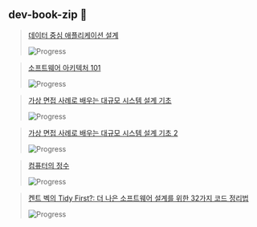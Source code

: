 ## dev-book-zip 👋

> [데이터 중심 애플리케이션 설계](https://product.kyobobook.co.kr/detail/S000001766328)
>
> ![Progress](https://progress-bar.dev/82/?width=400&color=babaca&suffix=%)

> [소프트웨어 아키텍처 101](https://product.kyobobook.co.kr/detail/S000001810445)
>
>  ![Progress](https://progress-bar.dev/10/?width=400&color=babaca&suffix=%)

> [가상 면접 사례로 배우는 대규모 시스템 설계 기초](https://product.kyobobook.co.kr/detail/S000001033116)
>
> ![Progress](https://progress-bar.dev/100/?width=400&color=babaca&suffix=%)

> [가상 면접 사례로 배우는 대규모 시스템 설계 기초 2](https://product.kyobobook.co.kr/detail/S000211656186)
>
> ![Progress](https://progress-bar.dev/42/?width=400&color=babaca&suffix=%)

> [컴퓨터의 정수](https://product.kyobobook.co.kr/detail/S000203353209)
>
> ![Progress](https://progress-bar.dev/23/?width=400&color=babaca&suffix=%)

> [켄트 벡의 Tidy First?: 더 나은 소프트웨어 설계를 위한 32가지 코드 정리법](https://ebook-product.kyobobook.co.kr/dig/epd/ebook/E000007501052)
>
> ![Progress](https://progress-bar.dev/42/?width=400&color=babaca&suffix=%)
